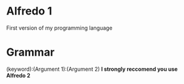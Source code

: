 # Alfredo 1
First version of my programming language
# Grammar
(keyword):(Argument 1):(Argument 2)
**I strongly reccomend you use Alfredo 2**
